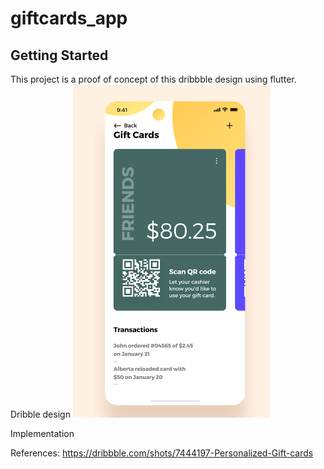 # giftcards_app


## Getting Started

This project is a proof of concept of this dribbble design using flutter.
Dribble design
![Alt text](dribbble.png?raw=true "Title")


Implementation



References:
https://dribbble.com/shots/7444197-Personalized-Gift-cards




